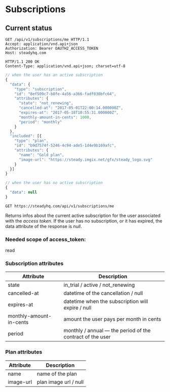 # Subscriptions
## Current status
```http
GET /api/v1/subscriptions/me HTTP/1.1
Accept: application/vnd.api+json
Authorization: Bearer OAUTH2_ACCESS_TOKEN
Host: steadyhq.com
```
```http
HTTP/1.1 200 OK
Content-Type: application/vnd.api+json; charset=utf-8
```
```javascript
// when the user has an active subscription
{
  "data": {
    "type": "subscription",
    "id": "8ef509c7-b8fe-4a56-a366-fadf030bfc64",
    "attributes": {
      "state": "not_renewing",
      "cancelled-at": "2017-05-01T22:00:14.000000Z",
      "expires-at": "2017-05-18T10:55:31.000000Z",
      "monthly-amount-in-cents": 1000,
      "period": "monthly"
    }
  },
  "included": [{
    "type": "plan",
    "id": "b9d7574f-5246-4c94-ade5-1d4e9b169afc",
    "attributes": {
      "name": "Gold plan",
      "image-url": "https://steady.imgix.net/gfx/steady_logo.svg"
    }
  }]
}

// when the user has no active subscription
{
  "data": null
}
```

`GET https://steadyhq.com/api/v1/subscriptions/me`

Returns infos about the current active subscription for the user associated with the *access token*.
If the user has no subscription, or it has expired, the data attribute of the response is *null*.

### Needed scope of access_token:
read

### Subscription attributes
Attribute | Description
--------- | -----------
state | in_trial / active / not_renewing
cancelled-at | datetime of the cancellation / null
expires-at | datetime when the subscription will expire / null
monthly-amount-in-cents | amount the user pays per month in cents
period | monthly / annual — the period of the contract of the user

### Plan attributes
Attribute | Description
--------- | -----------
name | name of the plan
image-url | plan image url / null
